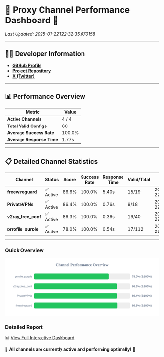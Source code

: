 # 🌟 Proxy Channel Performance Dashboard 🌟

_Last Updated: 2025-01-22T22:32:35.070158_

---

## 👩‍💻 Developer Information

- **[GitHub Profile](https://github.com/4n0nymou3)**  
- **[Project Repository](https://github.com/4n0nymou3/multi-proxy-config-fetcher)**  
- **[X (Twitter)](https://x.com/4n0nymou3)**  

---

## 📊 Performance Overview

| Metric                | Value       |
|-----------------------|-------------|
| **Active Channels**   | 4 / 4       |
| **Total Valid Configs** | 60          |
| **Average Success Rate** | 100.0%      |
| **Average Response Time** | 1.77s       |

---

## 📋 Detailed Channel Statistics

| Channel          | Status     | Score  | Success Rate | Response Time | Valid/Total | Last Success               |
|------------------|------------|--------|--------------|---------------|-------------|----------------------------|
| **freewireguard**  | ✅ Active  | 86.6%  | 100.0% | 5.40s         | 15/19       | 2025-01-22T22:32:35.068293 |
| **PrivateVPNs**  | ✅ Active  | 86.4%  | 100.0% | 0.76s         | 9/18       | 2025-01-22T22:32:29.644289 |
| **v2ray_free_conf**  | ✅ Active  | 86.3%  | 100.0% | 0.36s         | 19/40       | 2025-01-22T22:32:28.846572 |
| **prrofile_purple**  | ✅ Active  | 78.0%  | 100.0% | 0.54s         | 17/112       | 2025-01-22T22:32:28.432852 |

---

### Quick Overview
<div align="center">
  <a href="https://raw.githubusercontent.com/nullluser/NullRepo/refs/heads/main/assets/channel_stats_chart.svg">
    <img src="https://raw.githubusercontent.com/nullluser/NullRepo/refs/heads/main/assets/channel_stats_chart.svg" alt="Source Performance Statistics" width="800">
  </a>
</div>

### Detailed Report
📊 [View Full Interactive Dashboard](https://htmlpreview.github.io/?https://github.com/nullluser/NullRepo/blob/main/assets/performance_report.html)

🎉 **All channels are currently active and performing optimally!** 🎉
